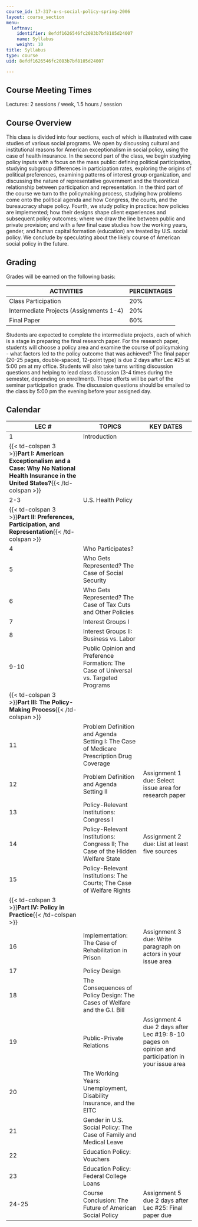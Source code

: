 ```yaml
---
course_id: 17-317-u-s-social-policy-spring-2006
layout: course_section
menu:
  leftnav:
    identifier: 8efdf1626546fc2083b7bf8105d24007
    name: Syllabus
    weight: 10
title: Syllabus
type: course
uid: 8efdf1626546fc2083b7bf8105d24007

---
```


Course Meeting Times
--------------------

Lectures: 2 sessions / week, 1.5 hours / session

Course Overview
---------------

This class is divided into four sections, each of which is illustrated with case studies of various social programs. We open by discussing cultural and institutional reasons for American exceptionalism in social policy, using the case of health insurance. In the second part of the class, we begin studying policy inputs with a focus on the mass public: defining political participation, studying subgroup differences in participation rates, exploring the origins of political preferences, examining patterns of interest group organization, and discussing the nature of representative government and the theoretical relationship between participation and representation. In the third part of the course we turn to the policymaking process, studying how problems come onto the political agenda and how Congress, the courts, and the bureaucracy shape policy. Fourth, we study policy in practice: how policies are implemented; how their designs shape client experiences and subsequent policy outcomes; where we draw the line between public and private provision; and with a few final case studies how the working years, gender, and human capital formation (education) are treated by U.S. social policy. We conclude by speculating about the likely course of American social policy in the future.

Grading
-------

Grades will be earned on the following basis:

| ACTIVITIES | PERCENTAGES |
| --- | --- |
| Class Participation | 20% |
| Intermediate Projects (Assignments 1-4) | 20% |
| Final Paper | 60% 

  

Students are expected to complete the intermediate projects, each of which is a stage in preparing the final research paper. For the research paper, students will choose a policy area and examine the course of policymaking - what factors led to the policy outcome that was achieved? The final paper (20-25 pages, double-spaced, 12-point type) is due 2 days after Lec #25 at 5:00 pm at my office. Students will also take turns writing discussion questions and helping to lead class discussion (3-4 times during the semester, depending on enrollment). These efforts will be part of the seminar participation grade. The discussion questions should be emailed to the class by 5:00 pm the evening before your assigned day.

Calendar
--------

  

| LEC # | TOPICS | KEY DATES |
| --- | --- | --- |
| 1 | Introduction |  |
| {{< td-colspan 3 >}}**Part I: American Exceptionalism and a Case: Why No National Health Insurance in the United States?**{{< /td-colspan >}} |||
| 2-3 | U.S. Health Policy |  |
| {{< td-colspan 3 >}}**Part II: Preferences, Participation, and Representation**{{< /td-colspan >}} |||
| 4 | Who Participates? |  |
| 5 | Who Gets Represented? The Case of Social Security |  |
| 6 | Who Gets Represented? The Case of Tax Cuts and Other Policies |  |
| 7 | Interest Groups I |  |
| 8 | Interest Groups II: Business vs. Labor |  |
| 9-10 | Public Opinion and Preference Formation: The Case of Universal vs. Targeted Programs |  |
| {{< td-colspan 3 >}}**Part III: The Policy-Making Process**{{< /td-colspan >}} |||
| 11 | Problem Definition and Agenda Setting I: The Case of Medicare Prescription Drug Coverage |  |
| 12 | Problem Definition and Agenda Setting II | Assignment 1 due: Select issue area for research paper |
| 13 | Policy-Relevant Institutions: Congress I |  |
| 14 | Policy-Relevant Institutions: Congress II; The Case of the Hidden Welfare State | Assignment 2 due: List at least five sources |
| 15 | Policy-Relevant Institutions: The Courts; The Case of Welfare Rights |  |
| {{< td-colspan 3 >}}**Part IV: Policy in Practice**{{< /td-colspan >}} |||
| 16 | Implementation: The Case of Rehabilitation in Prison | Assignment 3 due: Write paragraph on actors in your issue area |
| 17 | Policy Design |  |
| 18 | The Consequences of Policy Design: The Cases of Welfare and the G.I. Bill |  |
| 19 | Public-Private Relations | Assignment 4 due 2 days after Lec #19: 8-10 pages on opinion and participation in your issue area |
| 20 | The Working Years: Unemployment, Disability Insurance, and the EITC |  |
| 21 | Gender in U.S. Social Policy: The Case of Family and Medical Leave |  |
| 22 | Education Policy: Vouchers |  |
| 23 | Education Policy: Federal College Loans |  |
| 24-25 | Course Conclusion: The Future of American Social Policy | Assignment 5 due 2 days after Lec #25: Final paper due